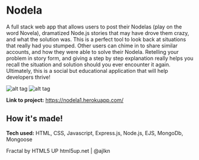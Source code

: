 # Nodela

A full stack web app that allows users to post their Nodelas (play on the word Novela), dramatized Node.js stories that may
have drove them crazy, and what the solution was. This is a perfect tool to look back at situations that really had you stumped. 
Other users can chime in to share similar accounts, and how they were able to solve their Nodela. Retelling your problem in story form,
and giving a step by step explanation really helps you recall the situation and solution should you ever encounter it again.
Ultimately, this is a social but educational application that will help developers thrive! 

![alt tag](https://i.ibb.co/QFTz0BX/Nodela.png)
![alt tag](https://i.ibb.co/s3J3d2t/profile.png)

**Link to project:** https://nodela1.herokuapp.com/

## How it's made!
**Tech used:** HTML, CSS, Javascript, Express.js, Node.js, EJS, MongoDb, Mongoose


Fractal by HTML5 UP
html5up.net | @ajlkn
